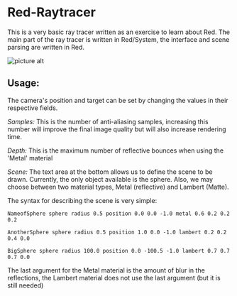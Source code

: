 # Red-Raytracer

This is a very basic ray tracer written as an exercise to learn about Red.
The main part of the ray tracer is written in Red/System, the interface and 
scene parsing are written in Red.

![picture alt](https://github.com/Mufferaw/Red-Raytracer/blob/master/screenshot.jpg)

## Usage:

The camera's position and target can be set by changing the values in their respective fields.

_Samples:_  This is the number of anti-aliasing samples, increasing this number will improve the final 
image quality but will also increase rendering time.

_Depth:_  This is the maximum number of reflective bounces when using the 'Metal' material

_Scene:_ The text area at the bottom allows us to define the scene to be drawn. Currently, the only 
object available is the sphere. Also, we may choose between two material types, Metal (reflective) and
Lambert (Matte).

The syntax for describing the scene is very simple:

`NameofSphere sphere radius 0.5 position 0.0 0.0 -1.0 metal 0.6 0.2 0.2 0.2`

`AnotherSphere sphere radius 0.5 position 1.0 0.0 -1.0 lambert 0.2 0.2 0.4 0.0`

`BigSphere sphere radius 100.0 position 0.0 -100.5 -1.0 lambert 0.7 0.7 0.7 0.0`

The last argument for the Metal material is the amount of blur in the reflections, the Lambert material
does not use the last argument (but it is still needed)



